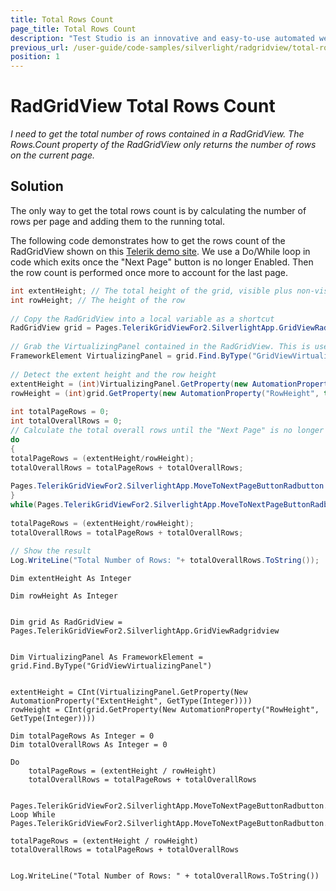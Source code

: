 ```yaml
---
title: Total Rows Count
page_title: Total Rows Count
description: "Test Studio is an innovative and easy-to-use automated web, WPF and load testing solution. Test Studio tests support essential technologies like ASP.NET AJAX, Silverlight, PHP and MVC. HTML5, Testing framework, functional testing, performance testing, load testing, exploratory testing, manual testing."
previous_url: /user-guide/code-samples/silverlight/radgridview/total-rows-count.aspx, /user-guide/code-samples/silverlight/radgridview/total-rows-count
position: 1
---
```

# RadGridView Total Rows Count 

*I need to get the total number of rows contained in a RadGridView. The Rows.Count property of the RadGridView only returns the number of rows on the current page.*

## Solution

The only way to get the total rows count is by calculating the number of rows per page and adding them to the running total.

The following code demonstrates how to get the rows count of the RadGridView shown on this <a href="http://demos.telerik.com/silverlight/#GridView/PagingLargeData" target="_blank">Telerik demo site</a>. We use a Do/While loop in code which exits once the "Next Page" button is no longer Enabled. Then the row count is performed once more to account for the last page.

````C#
int extentHeight; // The total height of the grid, visible plus non-visible
int rowHeight; // The height of the row
  
// Copy the RadGridView into a local variable as a shortcut
RadGridView grid = Pages.TelerikGridViewFor2.SilverlightApp.GridViewRadgridview;
  
// Grab the VirtualizingPanel contained in the RadGridView. This is used to control the viewable portion of the grid.
FrameworkElement VirtualizingPanel = grid.Find.ByType("GridViewVirtualizingPanel");
  
// Detect the extent height and the row height
extentHeight = (int)VirtualizingPanel.GetProperty(new AutomationProperty("ExtentHeight", typeof(int)));
rowHeight = (int)grid.GetProperty(new AutomationProperty("RowHeight", typeof(int)));
  
int totalPageRows = 0;    
int totalOverallRows = 0;
// Calculate the total overall rows until the "Next Page" is no longer Enabled 
do
{
totalPageRows = (extentHeight/rowHeight);
totalOverallRows = totalPageRows + totalOverallRows;
      
Pages.TelerikGridViewFor2.SilverlightApp.MoveToNextPageButtonRadbutton.User.Click(ArtOfTest.WebAii.Core.MouseClickType.LeftClick);
}
while(Pages.TelerikGridViewFor2.SilverlightApp.MoveToNextPageButtonRadbutton.IsEnabled);
  
totalPageRows = (extentHeight/rowHeight);
totalOverallRows = totalPageRows + totalOverallRows;
  
// Show the result
Log.WriteLine("Total Number of Rows: "+ totalOverallRows.ToString());
````
````VB
Dim extentHeight As Integer

Dim rowHeight As Integer


Dim grid As RadGridView = Pages.TelerikGridViewFor2.SilverlightApp.GridViewRadgridview
 

Dim VirtualizingPanel As FrameworkElement = grid.Find.ByType("GridViewVirtualizingPanel")
 

extentHeight = CInt(VirtualizingPanel.GetProperty(New AutomationProperty("ExtentHeight", GetType(Integer))))
rowHeight = CInt(grid.GetProperty(New AutomationProperty("RowHeight", GetType(Integer))))
 
Dim totalPageRows As Integer = 0
Dim totalOverallRows As Integer = 0
 
Do
    totalPageRows = (extentHeight / rowHeight)
    totalOverallRows = totalPageRows + totalOverallRows
 
    Pages.TelerikGridViewFor2.SilverlightApp.MoveToNextPageButtonRadbutton.User.Click(ArtOfTest.WebAii.Core.MouseClickType.LeftClick)
Loop While Pages.TelerikGridViewFor2.SilverlightApp.MoveToNextPageButtonRadbutton.IsEnabled
 
totalPageRows = (extentHeight / rowHeight)
totalOverallRows = totalPageRows + totalOverallRows
 

Log.WriteLine("Total Number of Rows: " + totalOverallRows.ToString())
````
